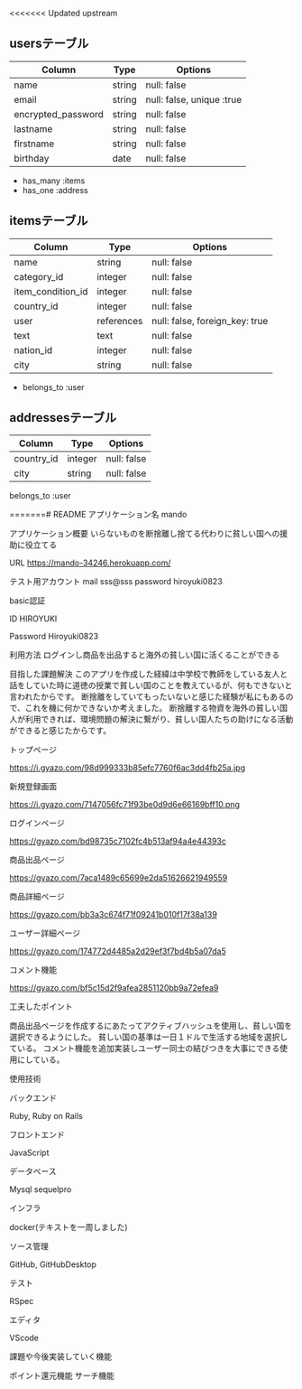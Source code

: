 <<<<<<< Updated upstream
## usersテーブル

| Column               | Type       | Options                       |
| ------               | ------     | -----------                   |
| name                 | string     | null: false                   |
| email                | string     | null: false, unique :true     |
| encrypted_password   | string     | null: false                   |
| lastname             | string     | null: false                   |
| firstname            | string     | null: false                   |
| birthday             | date       | null: false                   |
- has_many :items
- has_one :address



## itemsテーブル

| Column            | Type       | Options                         |
| ------            | ------     | -----------                     |
| name              | string     | null: false                     |
| category_id       | integer    | null: false                     |
| item_condition_id | integer    | null: false                     |
| country_id        | integer    | null: false                     |
| user              | references | null: false, foreign_key: true  |
| text              | text       | null: false                     |
| nation_id         | integer    | null: false                     |
| city              | string     | null: false                     |
- belongs_to :user



## addressesテーブル

| Column           | Type          | Options                          |
| ------           | ------        | -----------                      |
| country_id       | integer       | null: false                      |
| city             | string        | null: false                      |
belongs_to :user

=======# README
アプリケーション名	mando

アプリケーション概要 いらないものを断捨離し捨てる代わりに貧しい国への援助に役立てる

URL	 https://mando-34246.herokuapp.com/

テスト用アカウント	mail sss@sss
password hiroyuki0823

basic認証

ID HIROYUKI

Password Hiroyuki0823

利用方法	ログインし商品を出品すると海外の貧しい国に活くることができる

目指した課題解決	このアプリを作成した経緯は中学校で教師をしている友人と話をしていた時に道徳の授業で貧しい国のことを教えているが、何もできないと言われたからです。
断捨離をしていてもったいないと感じた経験が私にもあるので、これを機に何かできないか考えました。
断捨離する物資を海外の貧しい国人が利用できれば、環境問題の解決に繋がり、貧しい国人たちの助けになる活動ができると感じたからです。

トップページ

https://i.gyazo.com/98d999333b85efc7760f6ac3dd4fb25a.jpg


新規登録画面

https://i.gyazo.com/7147056fc71f93be0d9d6e66169bff10.png

ログインページ

https://gyazo.com/bd98735c7102fc4b513af94a4e44393c

商品出品ページ

https://gyazo.com/7aca1489c65699e2da51626621949559

商品詳細ページ

https://gyazo.com/bb3a3c674f71f09241b010f17f38a139

ユーザー詳細ページ

https://gyazo.com/174772d4485a2d29ef3f7bd4b5a07da5

コメント機能

https://gyazo.com/bf5c15d2f9afea2851120bb9a72efea9

工夫したポイント

商品出品ページを作成するにあたってアクティブハッシュを使用し、貧しい国を選択できるようにした。
貧しい国の基準は一日１ドルで生活する地域を選択している。
コメント機能を追加実装しユーザー同士の結びつきを大事にできる使用にしている。

使用技術

バックエンド

Ruby, Ruby on Rails

フロントエンド

JavaScript

データベース

Mysql sequelpro

インフラ

docker(テキストを一周しました)

ソース管理

GitHub, GitHubDesktop

テスト

RSpec

エディタ

VScode

課題や今後実装していく機能

ポイント還元機能
サーチ機能














